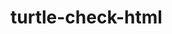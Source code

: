 # turtle-check-html


<!-- Security scan triggered at 2025-09-01 20:12:58 -->

<!-- Security scan triggered at 2025-09-02 05:47:23 -->

<!-- Security scan triggered at 2025-09-09 05:47:34 -->

<!-- Security scan triggered at 2025-09-09 05:51:38 -->

<!-- Security scan triggered at 2025-09-28 15:57:06 -->